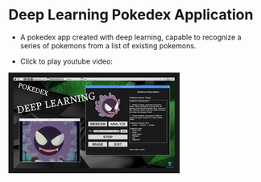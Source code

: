 # Deep Learning Pokedex Application

* A pokedex app created with deep learning, capable to recognize a series of pokemons from a list of existing pokemons.

- Click to play youtube video:

<a href="https://www.youtube.com/watch?v=yHoTwa6aW7I
" target="_blank"><img src="https://github.com/andrei-voia/deep_learning_pokedex/blob/master/thumbnail.jpg" 
alt="IMAGE ALT TEXT HERE" width="320" height="180" border="10" /></a>

